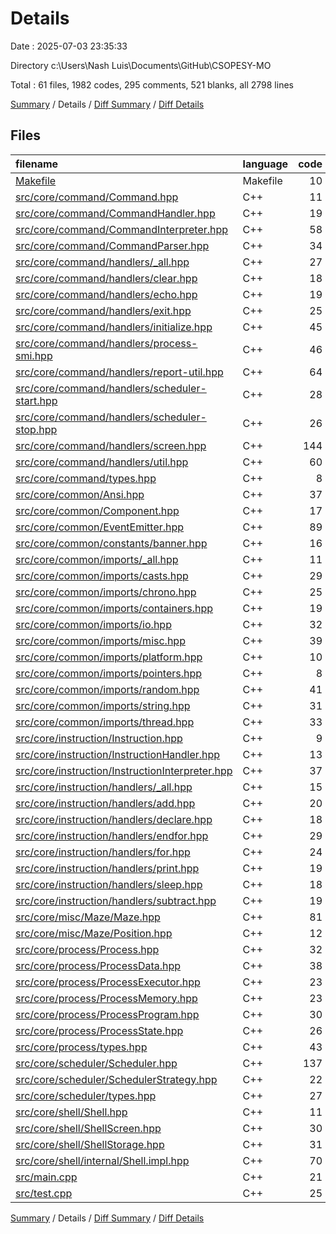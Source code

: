 # Details

Date : 2025-07-03 23:35:33

Directory c:\\Users\\Nash Luis\\Documents\\GitHub\\CSOPESY-MO

Total : 61 files,  1982 codes, 295 comments, 521 blanks, all 2798 lines

[Summary](results.md) / Details / [Diff Summary](diff.md) / [Diff Details](diff-details.md)

## Files
| filename | language | code | comment | blank | total |
| :--- | :--- | ---: | ---: | ---: | ---: |
| [Makefile](/Makefile) | Makefile | 10 | 5 | 5 | 20 |
| [src/core/command/Command.hpp](/src/core/command/Command.hpp) | C++ | 11 | 1 | 3 | 15 |
| [src/core/command/CommandHandler.hpp](/src/core/command/CommandHandler.hpp) | C++ | 19 | 1 | 4 | 24 |
| [src/core/command/CommandInterpreter.hpp](/src/core/command/CommandInterpreter.hpp) | C++ | 58 | 21 | 20 | 99 |
| [src/core/command/CommandParser.hpp](/src/core/command/CommandParser.hpp) | C++ | 34 | 6 | 10 | 50 |
| [src/core/command/handlers/\_all.hpp](/src/core/command/handlers/_all.hpp) | C++ | 27 | 0 | 3 | 30 |
| [src/core/command/handlers/clear.hpp](/src/core/command/handlers/clear.hpp) | C++ | 18 | 0 | 2 | 20 |
| [src/core/command/handlers/echo.hpp](/src/core/command/handlers/echo.hpp) | C++ | 19 | 0 | 3 | 22 |
| [src/core/command/handlers/exit.hpp](/src/core/command/handlers/exit.hpp) | C++ | 25 | 0 | 5 | 30 |
| [src/core/command/handlers/initialize.hpp](/src/core/command/handlers/initialize.hpp) | C++ | 45 | 2 | 10 | 57 |
| [src/core/command/handlers/process-smi.hpp](/src/core/command/handlers/process-smi.hpp) | C++ | 46 | 7 | 13 | 66 |
| [src/core/command/handlers/report-util.hpp](/src/core/command/handlers/report-util.hpp) | C++ | 64 | 1 | 14 | 79 |
| [src/core/command/handlers/scheduler-start.hpp](/src/core/command/handlers/scheduler-start.hpp) | C++ | 28 | 0 | 6 | 34 |
| [src/core/command/handlers/scheduler-stop.hpp](/src/core/command/handlers/scheduler-stop.hpp) | C++ | 26 | 0 | 4 | 30 |
| [src/core/command/handlers/screen.hpp](/src/core/command/handlers/screen.hpp) | C++ | 144 | 10 | 37 | 191 |
| [src/core/command/handlers/util.hpp](/src/core/command/handlers/util.hpp) | C++ | 60 | 0 | 11 | 71 |
| [src/core/command/types.hpp](/src/core/command/types.hpp) | C++ | 8 | 1 | 3 | 12 |
| [src/core/common/Ansi.hpp](/src/core/common/Ansi.hpp) | C++ | 37 | 0 | 12 | 49 |
| [src/core/common/Component.hpp](/src/core/common/Component.hpp) | C++ | 17 | 0 | 5 | 22 |
| [src/core/common/EventEmitter.hpp](/src/core/common/EventEmitter.hpp) | C++ | 89 | 64 | 17 | 170 |
| [src/core/common/constants/banner.hpp](/src/core/common/constants/banner.hpp) | C++ | 16 | 0 | 3 | 19 |
| [src/core/common/imports/\_all.hpp](/src/core/common/imports/_all.hpp) | C++ | 11 | 0 | 1 | 12 |
| [src/core/common/imports/casts.hpp](/src/core/common/imports/casts.hpp) | C++ | 29 | 3 | 8 | 40 |
| [src/core/common/imports/chrono.hpp](/src/core/common/imports/chrono.hpp) | C++ | 25 | 4 | 7 | 36 |
| [src/core/common/imports/containers.hpp](/src/core/common/imports/containers.hpp) | C++ | 19 | 0 | 3 | 22 |
| [src/core/common/imports/io.hpp](/src/core/common/imports/io.hpp) | C++ | 32 | 2 | 8 | 42 |
| [src/core/common/imports/misc.hpp](/src/core/common/imports/misc.hpp) | C++ | 39 | 5 | 7 | 51 |
| [src/core/common/imports/platform.hpp](/src/core/common/imports/platform.hpp) | C++ | 10 | 0 | 2 | 12 |
| [src/core/common/imports/pointers.hpp](/src/core/common/imports/pointers.hpp) | C++ | 8 | 0 | 2 | 10 |
| [src/core/common/imports/random.hpp](/src/core/common/imports/random.hpp) | C++ | 41 | 6 | 11 | 58 |
| [src/core/common/imports/string.hpp](/src/core/common/imports/string.hpp) | C++ | 31 | 6 | 7 | 44 |
| [src/core/common/imports/thread.hpp](/src/core/common/imports/thread.hpp) | C++ | 33 | 14 | 7 | 54 |
| [src/core/instruction/Instruction.hpp](/src/core/instruction/Instruction.hpp) | C++ | 9 | 1 | 4 | 14 |
| [src/core/instruction/InstructionHandler.hpp](/src/core/instruction/InstructionHandler.hpp) | C++ | 13 | 1 | 4 | 18 |
| [src/core/instruction/InstructionInterpreter.hpp](/src/core/instruction/InstructionInterpreter.hpp) | C++ | 37 | 9 | 13 | 59 |
| [src/core/instruction/handlers/\_all.hpp](/src/core/instruction/handlers/_all.hpp) | C++ | 15 | 8 | 3 | 26 |
| [src/core/instruction/handlers/add.hpp](/src/core/instruction/handlers/add.hpp) | C++ | 20 | 0 | 5 | 25 |
| [src/core/instruction/handlers/declare.hpp](/src/core/instruction/handlers/declare.hpp) | C++ | 18 | 0 | 5 | 23 |
| [src/core/instruction/handlers/endfor.hpp](/src/core/instruction/handlers/endfor.hpp) | C++ | 29 | 4 | 9 | 42 |
| [src/core/instruction/handlers/for.hpp](/src/core/instruction/handlers/for.hpp) | C++ | 24 | 0 | 6 | 30 |
| [src/core/instruction/handlers/print.hpp](/src/core/instruction/handlers/print.hpp) | C++ | 19 | 0 | 5 | 24 |
| [src/core/instruction/handlers/sleep.hpp](/src/core/instruction/handlers/sleep.hpp) | C++ | 18 | 0 | 6 | 24 |
| [src/core/instruction/handlers/subtract.hpp](/src/core/instruction/handlers/subtract.hpp) | C++ | 19 | 0 | 6 | 25 |
| [src/core/misc/Maze/Maze.hpp](/src/core/misc/Maze/Maze.hpp) | C++ | 81 | 6 | 19 | 106 |
| [src/core/misc/Maze/Position.hpp](/src/core/misc/Maze/Position.hpp) | C++ | 12 | 3 | 5 | 20 |
| [src/core/process/Process.hpp](/src/core/process/Process.hpp) | C++ | 32 | 5 | 9 | 46 |
| [src/core/process/ProcessData.hpp](/src/core/process/ProcessData.hpp) | C++ | 38 | 12 | 10 | 60 |
| [src/core/process/ProcessExecutor.hpp](/src/core/process/ProcessExecutor.hpp) | C++ | 23 | 9 | 7 | 39 |
| [src/core/process/ProcessMemory.hpp](/src/core/process/ProcessMemory.hpp) | C++ | 23 | 4 | 7 | 34 |
| [src/core/process/ProcessProgram.hpp](/src/core/process/ProcessProgram.hpp) | C++ | 30 | 8 | 12 | 50 |
| [src/core/process/ProcessState.hpp](/src/core/process/ProcessState.hpp) | C++ | 26 | 0 | 7 | 33 |
| [src/core/process/types.hpp](/src/core/process/types.hpp) | C++ | 43 | 10 | 14 | 67 |
| [src/core/scheduler/Scheduler.hpp](/src/core/scheduler/Scheduler.hpp) | C++ | 137 | 21 | 39 | 197 |
| [src/core/scheduler/SchedulerStrategy.hpp](/src/core/scheduler/SchedulerStrategy.hpp) | C++ | 22 | 0 | 5 | 27 |
| [src/core/scheduler/types.hpp](/src/core/scheduler/types.hpp) | C++ | 27 | 0 | 5 | 32 |
| [src/core/shell/Shell.hpp](/src/core/shell/Shell.hpp) | C++ | 11 | 7 | 4 | 22 |
| [src/core/shell/ShellScreen.hpp](/src/core/shell/ShellScreen.hpp) | C++ | 30 | 6 | 11 | 47 |
| [src/core/shell/ShellStorage.hpp](/src/core/shell/ShellStorage.hpp) | C++ | 31 | 5 | 9 | 45 |
| [src/core/shell/internal/Shell.impl.hpp](/src/core/shell/internal/Shell.impl.hpp) | C++ | 70 | 14 | 24 | 108 |
| [src/main.cpp](/src/main.cpp) | C++ | 21 | 2 | 7 | 30 |
| [src/test.cpp](/src/test.cpp) | C++ | 25 | 1 | 8 | 34 |

[Summary](results.md) / Details / [Diff Summary](diff.md) / [Diff Details](diff-details.md)
